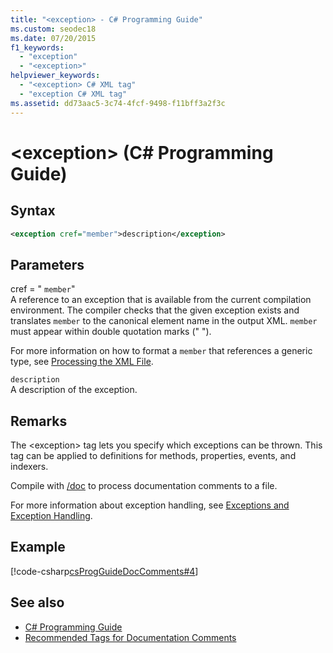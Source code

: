 ```yaml
---
title: "<exception> - C# Programming Guide"
ms.custom: seodec18
ms.date: 07/20/2015
f1_keywords: 
  - "exception"
  - "<exception>"
helpviewer_keywords: 
  - "<exception> C# XML tag"
  - "exception C# XML tag"
ms.assetid: dd73aac5-3c74-4fcf-9498-f11bff3a2f3c
---
```

# \<exception> (C# Programming Guide)
## Syntax  
  
```xml  
<exception cref="member">description</exception>  
```  
  
## Parameters  
 cref = " `member`"  
 A reference to an exception that is available from the current compilation environment. The compiler checks that the given exception exists and translates `member` to the canonical element name in the output XML. `member` must appear within double quotation marks (" ").  
  
 For more information on how to format a `member` that references a generic type, see [Processing the XML File](processing-the-xml-file.md).
  
 `description`  
 A description of the exception.  
  
## Remarks  
 The \<exception> tag lets you specify which exceptions can be thrown. This tag can be applied to definitions for methods, properties, events, and indexers.  
  
 Compile with [/doc](../../language-reference/compiler-options/doc-compiler-option.md) to process documentation comments to a file.  
  
 For more information about exception handling, see [Exceptions and Exception Handling](../exceptions/index.md).  
  
## Example  
 [!code-csharp[csProgGuideDocComments#4](~/samples/snippets/csharp/VS_Snippets_VBCSharp/csProgGuideDocComments/CS/DocComments.cs#4)]  
  
## See also

- [C# Programming Guide](../index.md)
- [Recommended Tags for Documentation Comments](recommended-tags-for-documentation-comments.md)
